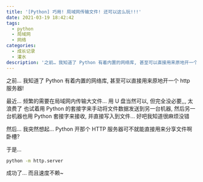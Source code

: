```yaml
---
title: '[Python] 巧用! 局域网传输文件! 还可以这么玩!!!'
date: 2021-03-19 18:42:42
tags:
  - python
  - 局域网
  - 网络
categories:
  - 成长记录
  - 灌水
description: '之前… 我知道了 Python 有着内置的网络库, 甚至可以直接用来原地开一个 http 服务器!最近… 频繁的需要在局域网内传输大文件… 用 U 盘当然可以, 但完全没必要, 太浪费了也试着用 Python 的套接字来手动将文件数据发送到另一台机器, 然后另一台机器也用 Python 套接字来接收, 并直接写入到文件… 好吧我知道很麻烦没错然后… 我突然想起… Python 开那个 HTTP 服务器可不就能直接用来分享文件啊卧槽?于是…python -m http.server成功了… 而且'
---
```


之前... 我知道了 Python 有着内置的网络库, 甚至可以直接用来原地开一个 http 服务器!


最近... 频繁的需要在局域网内传输大文件... 用 U 盘当然可以, 但完全没必要,,, 太浪费了
也试着用 Python 的套接字来手动将文件数据发送到另一台机器, 然后另一台机器也用 Python 套接字来接收, 并直接写入到文件... 好吧我知道很麻烦没错


然后... 我突然想起... Python 开那个 HTTP 服务器可不就能直接用来分享文件啊卧槽?


于是...

```bash
python -m http.server
```

成功了... 而且速度不赖~
